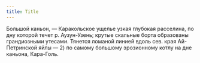 ```yaml
---
title: Title
---
```


Большой каньон, — Каракольское ущелье узкая глубокая расселина, по дну которой
течет р. Аузун-Узень; крутые скальные борта образованы грандиозными утесами.
Тянется ломаной линией вдоль сев. края Ай-Петринской яйлы — 2) по самому
большому эрозионному котлу на дне каньона, Кара-Голь.
